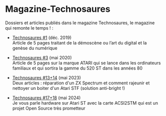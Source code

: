 # Magazine-Technosaures
Dossiers et articles publiés dans le magazine Technosaures, le magazine qui remonte le temps ! :

* [Technosaures #1](https://www.programmez.com/technosaures/technosaures-1) (déc. 2019) <br/>
Article de 5 pages traitant de la démoscène ou l’art du digital et la genèse du numérique

* [Technosaures #3](https://www.programmez.com/technosaures/technosaures-3) (mai 2020) <br/>
Article de 5 pages sur la marque ATARI qui se lance dans les ordinateurs familiaux et qui sortira  la gamme du 520 ST dans les années 80

* [Technosaures #13+14](https://www.programmez.com/technosaures/technosaures-1314) (mai 2023) <br/>
Deux articles : réparation d'un ZX Spectrum et comment rajeunir et nettoyer un boiter d'un Atari STF (solution anti-bright !)

* [Technosaures #17+18](https://www.programmez.com/technosaures/technosaures-1718) (mai 2024) <br/>
Je vous parle hardware sur Atari ST avec la carte ACSI2STM qui est un projet Open Source très prometteur
<br/>